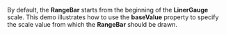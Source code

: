 By&nbsp;default, the **RangeBar** starts from the beginning of&nbsp;the **LinerGauge** scale. This demo illustrates how to&nbsp;use the **baseValue** property to&nbsp;specify the scale value from which the **RangeBar** should be&nbsp;drawn.